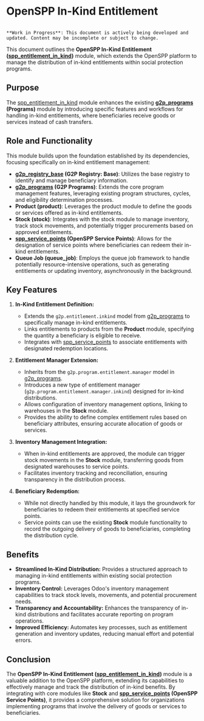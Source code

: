 # OpenSPP In-Kind Entitlement

```{warning}

**Work in Progress**: This document is actively being developed and updated. Content may be incomplete or subject to change.
```

This document outlines the **OpenSPP In-Kind Entitlement ([spp_entitlement_in_kind](spp_entitlement_in_kind))** module, which extends the OpenSPP platform to manage the distribution of in-kind entitlements within social protection programs. 

## Purpose

The [spp_entitlement_in_kind](spp_entitlement_in_kind) module enhances the existing **[g2p_programs](g2p_programs)  (Programs)** module by introducing specific features and workflows for handling in-kind entitlements, where beneficiaries receive goods or services instead of cash transfers. 

## Role and Functionality 

This module builds upon the foundation established by its dependencies, focusing specifically on in-kind entitlement management:

* **[g2p_registry_base](g2p_registry_base) (G2P Registry: Base)**: Utilizes the base registry to identify and manage beneficiary information.
* **[g2p_programs](g2p_programs) (G2P Programs)**:  Extends the core program management features, leveraging existing program structures, cycles, and eligibility determination processes.
* **Product (product)**: Leverages the product module to define the goods or services offered as in-kind entitlements. 
* **Stock (stock)**: Integrates with the stock module to manage inventory, track stock movements, and potentially trigger procurements based on approved entitlements. 
* **[spp_service_points](spp_service_points) (OpenSPP Service Points)**: Allows for the designation of service points where beneficiaries can redeem their in-kind entitlements. 
* **Queue Job (queue_job)**: Employs the queue job framework to handle potentially resource-intensive operations, such as generating entitlements or updating inventory, asynchronously in the background.

## Key Features

1. **In-Kind Entitlement Definition:**
    * Extends the `g2p.entitlement.inkind` model from [g2p_programs](g2p_programs) to specifically manage in-kind entitlements.
    * Links entitlements to products from the **Product** module, specifying the quantity a beneficiary is eligible to receive.
    * Integrates with [spp_service_points](spp_service_points) to associate entitlements with designated redemption locations.

2. **Entitlement Manager Extension:**
    * Inherits from the `g2p.program.entitlement.manager` model in [g2p_programs](g2p_programs).
    * Introduces a new type of entitlement manager (`g2p.program.entitlement.manager.inkind`) designed for in-kind distributions. 
    * Allows configuration of inventory management options, linking to warehouses in the **Stock** module.
    * Provides the ability to define complex entitlement rules based on beneficiary attributes, ensuring accurate allocation of goods or services. 

3. **Inventory Management Integration:**
    * When in-kind entitlements are approved, the module can trigger stock movements in the **Stock** module, transferring goods from designated warehouses to service points. 
    * Facilitates inventory tracking and reconciliation, ensuring transparency in the distribution process.

4. **Beneficiary Redemption:**
    * While not directly handled by this module, it lays the groundwork for beneficiaries to redeem their entitlements at specified service points. 
    * Service points can use the existing **Stock** module functionality to record the outgoing delivery of goods to beneficiaries, completing the distribution cycle. 

## Benefits

* **Streamlined In-Kind Distribution:** Provides a structured approach to managing in-kind entitlements within existing social protection programs.
* **Inventory Control:** Leverages Odoo's inventory management capabilities to track stock levels, movements, and potential procurement needs.
* **Transparency and Accountability:** Enhances the transparency of in-kind distributions and facilitates accurate reporting on program operations. 
* **Improved Efficiency:** Automates key processes, such as entitlement generation and inventory updates, reducing manual effort and potential errors. 

## Conclusion

The **OpenSPP In-Kind Entitlement ([spp_entitlement_in_kind](spp_entitlement_in_kind))** module is a valuable addition to the OpenSPP platform, extending its capabilities to effectively manage and track the distribution of in-kind benefits. By integrating with core modules like **Stock** and **[spp_service_points](spp_service_points) (OpenSPP Service Points)**, it provides a comprehensive solution for organizations implementing programs that involve the delivery of goods or services to beneficiaries. 
